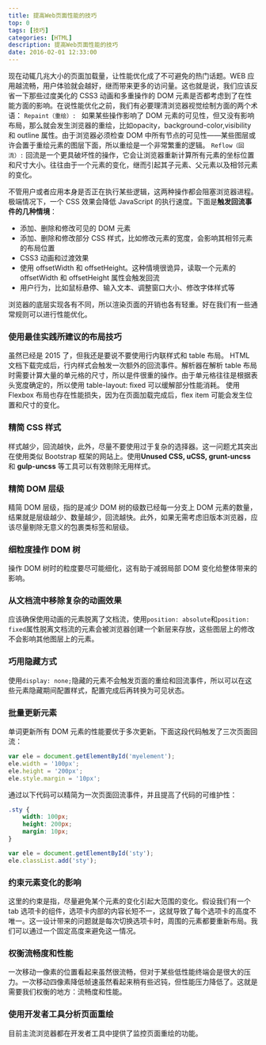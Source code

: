 ```yaml
---
title: 提高Web页面性能的技巧
top: 0
tags: [技巧]
categories: [HTML]
description: 提高Web页面性能的技巧
date: 2016-02-01 12:33:00
---
```



现在动辄几兆大小的页面加载量，让性能优化成了不可避免的热门话题。WEB 应用越流畅，用户体验就会越好，继而带来更多的访问量。这也就是说，我们应该反省一下那些过度美化的 CSS3 动画和多重操作的 DOM 元素是否都考虑到了在性能方面的影响。在说性能优化之前，我们有必要理清浏览器视觉绘制方面的两个术语：
`Repaint（重绘）: ` 如果某些操作影响了 DOM 元素的可见性，但又没有影响布局，那么就会发生浏览器的重绘，比如opacity，background-color,visibility 和 outline 属性。由于浏览器必须检查 DOM 中所有节点的可见性——某些图层或许会置于重绘元素的图层下面，所以重绘是一个非常繁重的逻辑。
`Reflow（回流）:` 回流是一个更具破坏性的操作，它会让浏览器重新计算所有元素的坐标位置和尺寸大小。往往由于一个元素的变化，继而引起其子元素、父元素以及相邻元素的变化。

<!-- more -->

不管用户或者应用本身是否正在执行某些逻辑，这两种操作都会阻塞浏览器进程。极端情况下，一个 CSS 效果会降低 JavaScript 的执行速度。下面是**触发回流事件的几种情境**：
- 添加、删除和修改可见的 DOM 元素
- 添加、删除和修改部分 CSS 样式，比如修改元素的宽度，会影响其相邻元素的布局位置
- CSS3 动画和过渡效果
- 使用 offsetWidth 和 offsetHeight。这种情境很诡异，读取一个元素的 offsetWidth 和 offsetHeight 属性会触发回流
- 用户行为，比如鼠标悬停、输入文本、调整窗口大小、修改字体样式等

浏览器的底层实现各有不同，所以渲染页面的开销也各有轻重。好在我们有一些通常规则可以进行性能优化。



### 使用最佳实践所建议的布局技巧

虽然已经是 2015 了，但我还是要说不要使用行内联样式和 table 布局。
HTML 文档下载完成后，行内样式会触发一次额外的回流事件。解析器在解析 table 布局时需要计算大量的单元格的尺寸，所以是件很重的操作。由于单元格往往是根据表头宽度确定的，所以使用 table-layout: fixed 可以缓解部分性能消耗。
使用 Flexbox 布局也存在性能损失，因为在页面加载完成后，flex item 可能会发生位置和尺寸的变化。



### 精简 CSS 样式
样式越少，回流越快，此外，尽量不要使用过于复杂的选择器。这一问题尤其突出在使用类似 Bootstrap 框架的网站上。使用**Unused CSS, uCSS, grunt-uncss** 和 **gulp-uncss** 等工具可以有效剔除无用样式。


### 精简 DOM 层级
精简 DOM 层级，指的是减少 DOM 树的级数已经每一分支上 DOM 元素的数量，结果就是层级越少、数量越少，回流越快。此外，如果无需考虑旧版本浏览器，应该尽量剔除无意义的包裹类标签和层级。



### 细粒度操作 DOM 树
操作 DOM 树时的粒度要尽可能细化，这有助于减弱局部 DOM 变化给整体带来的影响。



### 从文档流中移除复杂的动画效果
应该确保使用动画的元素脱离了文档流，使用` position: absolute `和` position: fixed `属性脱离文档流的元素会被浏览器创建一个新层来存放，这些图层上的修改不会影响其他图层上的元素。



### 巧用隐藏方式
使用` display: none; `隐藏的元素不会触发页面的重绘和回流事件，所以可以在这些元素隐藏期间配置样式，配置完成后再转换为可见状态。



### 批量更新元素
单词更新所有 DOM 元素的性能要优于多次更新。下面这段代码触发了三次页面回流：
``` js
var ele = document.getElementById('myelement');
ele.width = '100px';
ele.height = '200px';
ele.style.margin = '10px';
```

通过以下代码可以精简为一次页面回流事件，并且提高了代码的可维护性：
``` css
.sty {
    width: 100px;
    height: 200px;
    margin: 10px;
}
```
``` js
var ele = document.getElementById('sty');
ele.classList.add('sty');
```



### 约束元素变化的影响
这里的约束是指，尽量避免某个元素的变化引起大范围的变化。假设我们有一个 tab 选项卡的组件，选项卡内部的内容长短不一，这就导致了每个选项卡的高度不唯一。这一设计带来的问题就是每次切换选项卡时，周围的元素都要重新布局。我们可以通过一个固定高度来避免这一情况。



### 权衡流畅度和性能
一次移动一像素的位置看起来虽然很流畅，但对于某些低性能终端会是很大的压力。一次移动四像素降低帧速虽然看起来稍有些迟钝，但性能压力降低了。这就是需要我们权衡的地方：流畅度和性能。



### 使用开发者工具分析页面重绘
目前主流浏览器都在开发者工具中提供了监控页面重绘的功能。